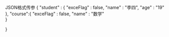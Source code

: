 JSON格式传参
{
  "student" : {
    "exceFlag" : false,
    "name" : "李四",
    "age" : "19"
  },
  "course":{
    "exceFlag" : false,
    "name" : "数学"  
   }

}